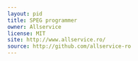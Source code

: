 ```yaml
---
layout: pid
title: SPEG programmer
owner: Allservice
license: MIT
site: http://www.allservice.ro/
source: http://github.com/allservice-ro
---
```

